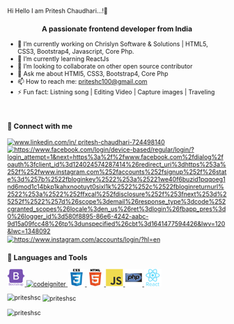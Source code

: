 Hi Hello I am Pritesh Chaudhari...!👋

  <h3 align="center">A passionate frontend developer from India</h3>

- 🔭 I’m currently working on Chrislyn Software & Solutions | HTML5, CSS3, Bootstrap4, Javascript, Core Php. 
- 🌱 I’m currently learning ReactJs
- 👯 I’m looking to collaborate on other open source contributor
- 💬 Ask me about HTMl5, CSS3, Bootstrap4, Core Php
- 📫 How to reach me: priteshc100@gmail.com
- ⚡ Fun fact: Listning song | Editing Video | Capture images | Traveling






<p align="left"> <a href="https://twitter.com/" target="blank"><img src="https://img.shields.io/twitter/follow/?logo=twitter&style=for-the-badge" alt="" /></a> </p>

<h3 align="left">🤝 Connect with me</h3>
<p align="left">
<a href="https://linkedin.com/in/www.linkedin.com/in/ pritesh-chaudhari-724498140" target="blank"><img align="center" src="https://raw.githubusercontent.com/rahuldkjain/github-profile-readme-generator/master/src/images/icons/Social/linked-in-alt.svg" alt="www.linkedin.com/in/ pritesh-chaudhari-724498140" height="30" width="40" /></a>
<a href="https://fb.com/https://www.facebook.com/login/device-based/regular/login/?login_attempt=1&next=https%3a%2f%2fwww.facebook.com%2fdialog%2foauth%3fclient_id%3d124024574287414%26redirect_uri%3dhttps%253a%252f%252fwww.instagram.com%252faccounts%252fsignup%252f%26state%3d%257b%2522fbloginkey%2522%253a%25221we40f6buzid1pqqoeg1nd6mod1c14bkp1kahxnootuyt0sixl1k%2522%252c%2522fbloginreturnurl%2522%253a%2522%252ffxcal%252fdisclosure%252f%253fnext%253d%25252f%2522%257d%26scope%3demail%26response_type%3dcode%252cgranted_scopes%26locale%3den_us%26ret%3dlogin%26fbapp_pres%3d0%26logger_id%3d580f8895-86e6-4242-aabc-9d15a09fcc48%26tp%3dunspecified%26cbt%3d1641477594426&lwv=120&lwc=1348092" target="blank"><img align="center" src="https://raw.githubusercontent.com/rahuldkjain/github-profile-readme-generator/master/src/images/icons/Social/facebook.svg" alt="https://www.facebook.com/login/device-based/regular/login/?login_attempt=1&next=https%3a%2f%2fwww.facebook.com%2fdialog%2foauth%3fclient_id%3d124024574287414%26redirect_uri%3dhttps%253a%252f%252fwww.instagram.com%252faccounts%252fsignup%252f%26state%3d%257b%2522fbloginkey%2522%253a%25221we40f6buzid1pqqoeg1nd6mod1c14bkp1kahxnootuyt0sixl1k%2522%252c%2522fbloginreturnurl%2522%253a%2522%252ffxcal%252fdisclosure%252f%253fnext%253d%25252f%2522%257d%26scope%3demail%26response_type%3dcode%252cgranted_scopes%26locale%3den_us%26ret%3dlogin%26fbapp_pres%3d0%26logger_id%3d580f8895-86e6-4242-aabc-9d15a09fcc48%26tp%3dunspecified%26cbt%3d1641477594426&lwv=120&lwc=1348092" height="30" width="40" /></a>
<a href="https://instagram.com/https://www.instagram.com/accounts/login/?hl=en" target="blank"><img align="center" src="https://raw.githubusercontent.com/rahuldkjain/github-profile-readme-generator/master/src/images/icons/Social/instagram.svg" alt="https://www.instagram.com/accounts/login/?hl=en" height="30" width="40" /></a>
</p>

<h3 align="left">🚀 Languages and Tools</h3>
<p align="left"> <a href="https://getbootstrap.com" target="_blank" rel="noreferrer"> <img src="https://raw.githubusercontent.com/devicons/devicon/master/icons/bootstrap/bootstrap-plain-wordmark.svg" alt="bootstrap" width="40" height="40"/> </a> <a href="https://codeigniter.com" target="_blank" rel="noreferrer"> <img src="https://cdn.worldvectorlogo.com/logos/codeigniter.svg" alt="codeigniter" width="40" height="40"/> </a> <a href="https://www.w3schools.com/css/" target="_blank" rel="noreferrer"> <img src="https://raw.githubusercontent.com/devicons/devicon/master/icons/css3/css3-original-wordmark.svg" alt="css3" width="40" height="40"/> </a> <a href="https://www.w3.org/html/" target="_blank" rel="noreferrer"> <img src="https://raw.githubusercontent.com/devicons/devicon/master/icons/html5/html5-original-wordmark.svg" alt="html5" width="40" height="40"/> </a> <a href="https://developer.mozilla.org/en-US/docs/Web/JavaScript" target="_blank" rel="noreferrer"> <img src="https://raw.githubusercontent.com/devicons/devicon/master/icons/javascript/javascript-original.svg" alt="javascript" width="40" height="40"/> </a> <a href="https://www.php.net" target="_blank" rel="noreferrer"> <img src="https://raw.githubusercontent.com/devicons/devicon/master/icons/php/php-original.svg" alt="php" width="40" height="40"/> </a> <a href="https://reactjs.org/" target="_blank" rel="noreferrer"> <img src="https://raw.githubusercontent.com/devicons/devicon/master/icons/react/react-original-wordmark.svg" alt="react" width="40" height="40"/> </a> </p>

<p><img align="left" src="https://github-readme-stats.vercel.app/api/top-langs?username=priteshsc&show_icons=true&locale=en&layout=compact" alt="priteshsc" /></p>

<p>&nbsp;<img align="center" src="https://github-readme-stats.vercel.app/api?username=priteshsc&show_icons=true&locale=en" alt="priteshsc" /></p>

<p><img align="center" src="https://github-readme-streak-stats.herokuapp.com/?user=priteshsc&" alt="priteshsc" /></p>
